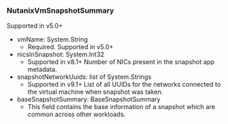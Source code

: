 ### NutanixVmSnapshotSummary
Supported in v5.0+

- vmName: System.String
  - Required. Supported in v5.0+
- nicsInSnapshot: System.Int32
  - Supported in v8.1+
  Number of NICs present in the snapshot app metadata.
- snapshotNetworkUuids: list of System.Strings
  - Supported in v9.1+
  List of all UUIDs for the networks connected to the virtual machine when snapshot was taken.
- baseSnapshotSummary: BaseSnapshotSummary
  - This field contains the base information of a snapshot which are common across other workloads.

